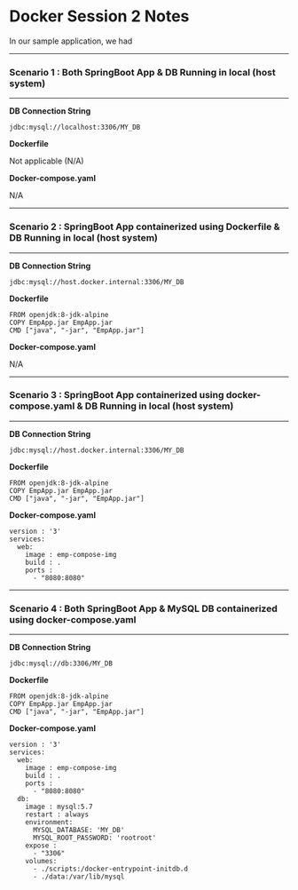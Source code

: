 # Docker Session 2 Notes

In our sample application, we had 

<hr/>

### Scenario 1 : Both SpringBoot App & DB Running in local (host system)

<hr/>

**DB Connection String**

`jdbc:mysql://localhost:3306/MY_DB`

**Dockerfile** 

Not applicable (N/A)

**Docker-compose.yaml** 

N/A

<hr/>

### Scenario 2 : SpringBoot App containerized using Dockerfile & DB Running in local (host system)

<hr/>

**DB Connection String**

`jdbc:mysql://host.docker.internal:3306/MY_DB`

**Dockerfile**
```
FROM openjdk:8-jdk-alpine
COPY EmpApp.jar EmpApp.jar
CMD ["java", "-jar", "EmpApp.jar"]
```

**Docker-compose.yaml**

N/A

<hr/>

### Scenario 3 :  SpringBoot App containerized using docker-compose.yaml & DB Running in local (host system)

<hr/>

**DB Connection String**

`jdbc:mysql://host.docker.internal:3306/MY_DB`

**Dockerfile**

```
FROM openjdk:8-jdk-alpine
COPY EmpApp.jar EmpApp.jar
CMD ["java", "-jar", "EmpApp.jar"]
```

**Docker-compose.yaml**

```
version : '3'
services:
  web:
    image : emp-compose-img
    build : .
    ports :
      - "8080:8080"
```
<hr/>

### Scenario 4 :  Both SpringBoot App & MySQL DB containerized using docker-compose.yaml

<hr/>

**DB Connection String**

`jdbc:mysql://db:3306/MY_DB`

**Dockerfile**

```
FROM openjdk:8-jdk-alpine
COPY EmpApp.jar EmpApp.jar
CMD ["java", "-jar", "EmpApp.jar"]
```

**Docker-compose.yaml**

```
version : '3'
services:
  web:
    image : emp-compose-img
    build : .
    ports :
      - "8080:8080"
  db:
    image : mysql:5.7
    restart : always
    environment:
      MYSQL_DATABASE: 'MY_DB'
      MYSQL_ROOT_PASSWORD: 'rootroot'
    expose :
      - "3306"
    volumes:
      - ./scripts:/docker-entrypoint-initdb.d
      - ./data:/var/lib/mysql
```

